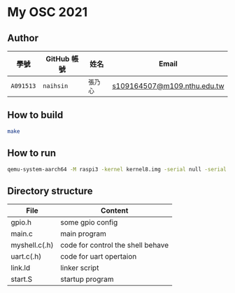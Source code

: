 # My OSC 2021

## Author

| 學號        | GitHub 帳號  | 姓名    | Email                      |
| ---------- | ----------- | ------- | -------------------------- |
| `A091513`  | `naihsin` | `張乃心` | s109164507@m109.nthu.edu.tw  |

## How to build
```bash
make
```

## How to run
```bash
qemu-system-aarch64 -M raspi3 -kernel kernel8.img -serial null -serial stdio
```

## Directory structure

| File          | Content                                               | 
| --------------| ----------------------------------------------------- | 
| gpio.h        | some gpio config                                      |
| main.c        | main program                                          |
| myshell.c(.h) | code for control the shell behave                     |
| uart.c(.h)    | code for uart opertaion                               |
| link.ld       | linker script                                         |
| start.S       | startup program                                       |
